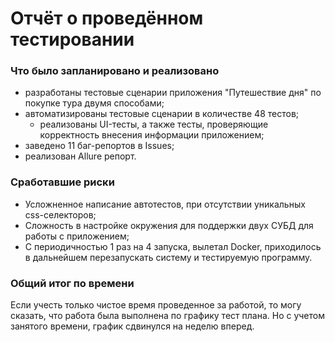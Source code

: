 # Отчёт о проведённом тестировании
### Что было запланировано и реализовано
- разработаны тестовые сценарии приложения "Путешествие дня" по покупке тура двумя способами;
- автоматизированы тестовые сценарии в количестве 48 тестов;
  - реализованы UI-тесты, а также тесты, проверяющие корректность внесения информации приложением;
- заведено 11 баг-репортов в Issues;
- реализован Allure репорт.
### Сработавшие риски
- Усложненное написание автотестов, при отсутствии уникальных css-селекторов;
- Сложность в настройке окружения для поддержки двух СУБД для работы с приложением;
- С периодичностью 1 раз на 4 запуска, вылетал Docker, приходилось в дальнейшем перезапускать систему и тестируемую программу.
### Общий итог по времени
Если учесть только чистое время проведенное за работой, то могу сказать, что работа была выполнена по графику тест плана.
Но с учетом занятого времени, график сдвинулся на неделю вперед.